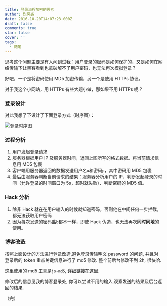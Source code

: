 ```yaml
---
title: 登录流程加密的思考
author: 烈风裘
date: 2016-10-20T14:07:23.000Z
draft: false
comments: true
star: false
cover: ''
tags: 
  - 随笔
---
```


思考这个问题主要是有人问到过我：用户登录的密码是如何保护的，又是如何在网络传输下让黑客看到也拿破解不了用户密码，也无法再次模拟登录？

好吧，一个是将密码使用 MD5 加密传输，另一个是使用 HTTPs 协议。

对于我这个小网站，用 HTTPs 有些大题小做，那如果不用 HTTPs 呢？

### 登录设计

对此我想了下设计了下面登录方式（时序图）：

![登录时序图](http://xiangsongtao.com/uploads/1476276752000.png)

### 过程分析

1.  用户发起登录请求
2.  服务器根据用户 IP 及服务器时间，返回上图所写的格式数据。将当前请求信息用 MD5 包裹
3.  客户端用服务器返回的数据发送用户名`u`和密码`p`，其中密码用 MD5 包裹
4.  最后由服务器判断当前请求的结果：服务器分析用户的 IP、判断发起登录的时间（允许登录的时间窗口为 5s，超时就失败）、判断密码的 MD5 值。

### Hack 分析

1.  除非 Hack 就在在用户输入的时候就知道密码，否则他在中间任何一步拦截，都无法获取用户密码
2.  因为每次发送的密码盐`b`都不一样，即使 Hack 伪造，也无法再次**同时同地**的使用。

### 博客改造

按照上面设计的方法进行登录改造,避免登录传输明文 password 的问题, 并且对登录后的 token 重点关键信息进行了 md5 修改. 整个前后台修改不到 2h, 很快哈.

这里使用的 md5 工具是`js-md5`, [详细链接在这里](https://www.npmjs.com/package/js-md5).

修改后的信息见我的博客登录处, 你可以尝试不用的输入,观察发送的结果及后台返回的结果.

（完）

